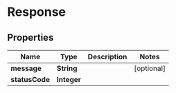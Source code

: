 

# Response


## Properties

| Name | Type | Description | Notes |
|------------ | ------------- | ------------- | -------------|
|**message** | **String** |  |  [optional] |
|**statusCode** | **Integer** |  |  |



